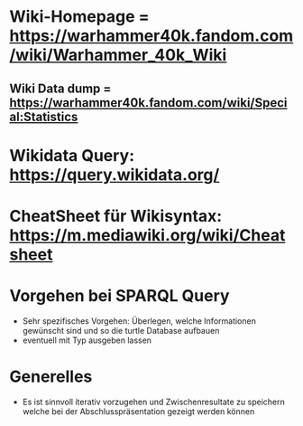 # Wiki-Homepage =  https://warhammer40k.fandom.com/wiki/Warhammer_40k_Wiki
## Wiki Data dump = https://warhammer40k.fandom.com/wiki/Special:Statistics

# Wikidata Query: https://query.wikidata.org/

# CheatSheet für Wikisyntax: https://m.mediawiki.org/wiki/Cheatsheet


# Vorgehen bei SPARQL Query
  - Sehr spezifisches Vorgehen: Überlegen, welche Informationen gewünscht
    sind und so die turtle Database aufbauen
  - eventuell mit Typ ausgeben lassen

# Generelles
  - Es ist sinnvoll iterativ vorzugehen und Zwischenresultate zu speichern
    welche bei der Abschlusspräsentation gezeigt werden können